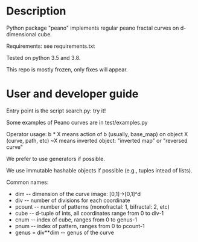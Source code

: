 # Description

Python package "peano" implements regular peano fractal curves on d-dimensional cube.

Requirements: see requirements.txt

Tested on python 3.5 and 3.8.

This repo is mostly frozen, only fixes will appear.


# User and developer guide

Entry point is the script search.py: try it!

Some examples of Peano curves are in test/examples.py

Operator usage:
b * X means action of b (usually, base_map) on object X (curve, path, etc)
~X means inverted object: "inverted map" or "reversed curve"

We prefer to use generators if possible.

We use immutable hashable objects if possible (e.g., tuples intead of lists).

Common names:
* dim -- dimension of the curve image: [0,1]->[0,1]^d
* div -- number of divisions for each coordinate
* pcount -- number of patterns (monofractal: 1, bifractal: 2, etc)
* cube -- d-tuple of ints, all coordinates range from 0 to div-1
* cnum -- index of cube, ranges from 0 to genus-1
* pnum -- index of pattern, ranges from 0 to pcount-1
* genus = div**dim -- genus of the curve
